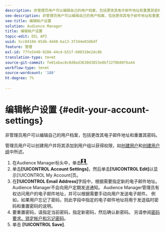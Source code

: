 ```yaml
---
description: 非管理员用户可以编辑自己的用户档案，包括更改其电子邮件地址和重置其密码。
seo-description: 非管理员用户可以编辑自己的用户档案，包括更改其电子邮件地址和重置其密码。
seo-title: 编辑帐户设置
solution: Audience Manager
title: 编辑帐户设置
topic-edit: DIL API
uuid: 5cc04104-65db-4d48-ba13-3f344e03d6df
feature: 管理
exl-id: 77fe5440-9286-44cd-b51f-600310e2dc8b
translation-type: tm+mt
source-git-commit: fe01ebac8c0d0ad3630d3853e0bf32f0b00f6a44
workflow-type: tm+mt
source-wordcount: '188'
ht-degree: 7%

---
```


# 编辑帐户设置 {#edit-your-account-settings}

非管理员用户可以编辑自己的用户档案，包括更改其电子邮件地址和重置其密码。

<!-- t_edit_account_settings.xml -->

管理员用户可以创建用户并将其添加到用户组以获得权限，如[创建用户](../../features/administration/administration-overview.md#create-users)和[创建用户组](../../features/administration/administration-overview.md#create-group)中所述。

1. 在Audience Manager标头中，单击![](assets/icon_profile.png)。
1. 单击&#x200B;**[!UICONTROL Account Settings]**，然后单击&#x200B;**[!UICONTROL Edit]**&#x200B;以显示[!UICONTROL My Account]页。
1. 在&#x200B;**[!UICONTROL Email Address]**&#x200B;字段中，根据需要指定新的电子邮件地址。 Audience Manager不会向用户定期发送通知。 Audience Manager管理员有权访问用户的电子邮件地址，并可以根据需要手动向用户发送电子邮件。 例如，如果用户忘记了密码，则此字段中指定的电子邮件地址将用于发送临时密码和重置密码的说明。
1. 要重置密码，请指定当前密码，指定新密码，然后确认新密码。
另请参阅[密码要求、锁定帐户和忘记密码](../../reference/password-requirements.md)。
1. 单击 **[!UICONTROL Save]**.
